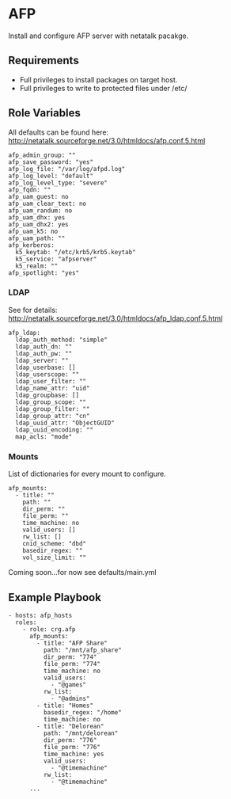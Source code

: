 AFP
=========

Install and configure AFP server with netatalk pacakge.

## Requirements

- Full privileges to install packages on target host.
- Full privileges to write to protected files under /etc/

## Role Variables

All defaults can be found here: http://netatalk.sourceforge.net/3.0/htmldocs/afp.conf.5.html
```
afp_admin_group: ""
afp_save_password: "yes"
afp_log_file: "/var/log/afpd.log"
afp_log_level: "default"
afp_log_level_type: "severe"
afp_fqdn: ""
afp_uam_guest: no
afp_uam_clear_text: no
afp_uam_randum: no
afp_uam_dhx: yes
afp_uam_dhx2: yes
afp_uam_k5: no
afp_uam_path: ""
afp_kerberos:
  k5_keytab: "/etc/krb5/krb5.keytab"
  k5_service: "afpserver"
  k5_realm: ""
afp_spotlight: "yes"
```
### LDAP
See for details: http://netatalk.sourceforge.net/3.0/htmldocs/afp_ldap.conf.5.html
```
afp_ldap:
  ldap_auth_method: "simple"
  ldap_auth_dn: ""
  ldap_auth_pw: ""
  ldap_server: ""
  ldap_userbase: []
  ldap_userscope: ""
  ldap_user_filter: ""
  ldap_name_attr: "uid"
  ldap_groupbase: []
  ldap_group_scope: ""
  ldap_group_filter: ""
  ldap_group_attr: "cn"
  ldap_uuid_attr: "ObjectGUID"
  ldap_uuid_encoding: ""
  map_acls: "mode"
```
### Mounts
List of dictionaries for every mount to configure.
```
afp_mounts:
  - title: ""
    path: ""
    dir_perm: ""
    file_perm: ""
    time_machine: no
    valid_users: []
    rw_list: []
    cnid_scheme: "dbd"
    basedir_regex: ""
    vol_size_limit: ""
```

Coming soon...for now see defaults/main.yml

## Example Playbook

    - hosts: afp_hosts
      roles:
        - role: crg.afp
          afp_mounts:
            - title: "AFP Share"
              path: "/mnt/afp_share"
              dir_perm: "774"
              file_perm: "774"
              time_machine: no
              valid_users:
                - "@games"
              rw_list:
                - "@admins"
            - title: "Homes"
              basedir_regex: "/home"
              time_machine: no
            - title: "Delorean"
              path: "/mnt/delorean"
              dir_perm: "776"
              file_perm: "776"
              time_machine: yes
              valid_users:
                - "@timemachine"
              rw_list:
                - "@timemachine"
          ...
